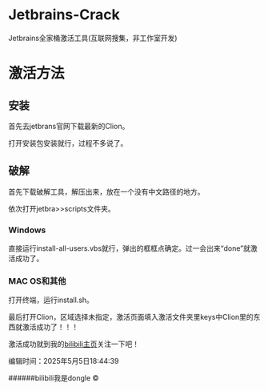# Jetbrains-Crack
Jetbrains全家桶激活工具(互联网搜集，非工作室开发)  
# 激活方法  
## 安装  
首先去jetbrans官网下载最新的Clion。  
  
打开安装包安装就行，过程不多说了。  
  
## 破解  
首先下载破解工具，解压出来，放在一个没有中文路径的地方。  
  
依次打开jetbra>>scripts文件夹。  
  
### Windows  
直接运行install-all-users.vbs就行，弹出的框框点确定。过一会出来“done”就激活成功了。  

### MAC OS和其他  
打开终端，运行install.sh。  
  
   
  
最后打开Clion，区域选择未指定，激活页面填入激活文件夹里keys中Clion里的东西就激活成功了！！！  
  
   
  
激活成功就到我的[bilibili主页](https://space.bilibili.com/3546730880567808?spm_id_from=333.1007.0.0)关注一下吧！  

 

 

编辑时间：2025年5月5日18:44:39

######bilibili我是dongle ©

